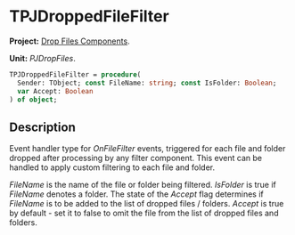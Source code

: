 # TPJDroppedFileFilter #

**Project:** [Drop Files Components](../API.md).

**Unit:** _PJDropFiles_.

```pascal
TPJDroppedFileFilter = procedure(
  Sender: TObject; const FileName: string; const IsFolder: Boolean;
  var Accept: Boolean
) of object;
```

## Description ##

Event handler type for _OnFileFilter_ events, triggered for each file and folder dropped after processing by any filter component. This event can be handled to apply custom filtering to each file and folder.

_FileName_ is the name of the file or folder being filtered. _IsFolder_ is true if _FileName_ denotes a folder. The state of the _Accept_ flag determines if _FileName_ is to be added to the list of dropped files / folders. _Accept_ is true by default - set it to false to omit the file from the list of dropped files and folders.